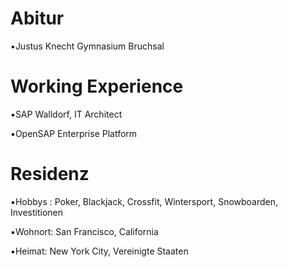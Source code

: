 # Abitur

▪︎Justus Knecht Gymnasium Bruchsal 

# Working Experience 

▪︎SAP Walldorf, IT Architect 

▪︎OpenSAP Enterprise Platform 


# Residenz 

▪︎Hobbys : Poker, Blackjack, Crossfit, Wintersport, Snowboarden,       
           Investitionen

▪︎Wohnort: San Francisco, California 

▪︎Heimat: New York City, Vereinigte Staaten
